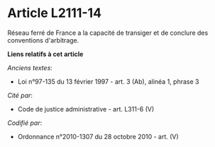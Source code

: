 # Article L2111-14

Réseau ferré de France a la capacité de transiger et de conclure des conventions d'arbitrage.

**Liens relatifs à cet article**

_Anciens textes_:

  - Loi n°97-135 du 13 février 1997 - art. 3 (Ab), alinéa 1, phrase 3

_Cité par_:

  - Code de justice administrative - art. L311-6 (V)

_Codifié par_:

  - Ordonnance n°2010-1307 du 28 octobre 2010 - art. (V)
